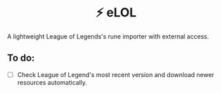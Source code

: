 <h1 align="center">⚡ eLOL</h1>
A lightweight League of Legends's rune importer with external access.

<br>

## To do:
  - [ ] Check League of Legend's most recent version and download newer resources automatically.
